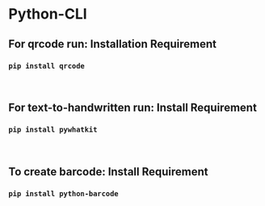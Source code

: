 # Python-CLI

<h2><b>For qrcode run: Installation Requirement</b></h2>
<h3><code>pip install qrcode</code></h3>
<br>
<h2><b>For text-to-handwritten run: Install Requirement</b></h2>
<h3><code>pip install pywhatkit</code></h3>
<br>
<h2><b>To create barcode: Install Requirement</b></h2>
<h3><code>pip install python-barcode</code></h3>
